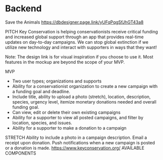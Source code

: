 # Backend
Save the Animals
https://dbdesigner.page.link/yUFqPqgSfJhGT43a8

PITCH
Key Conservation is helping conservationists receive critical funding and increased global support through an app that provides real-time updates on day-to-day campaigns. We can stop global extinction if we utilize new technology and interact with supporters in ways that they want! 

Note: The design link is for visual inspiration if you choose to use it. Most features in the mockup are beyond the scope of your MVP.

MVP
- Two user types; organizations and supports 
- Ability for a conservationist organization to create a new campaign with a funding goal and deadline.
- Include title, ability to upload a photo (stretch), location, description, species, urgency level, itemize monetary donations needed and overall funding goal.
- Can view, edit or delete their own existing campaigns
- Ability for a supporter to view all posted campaigns, and filter by location, species, and issues. 
- Ability for a supporter to make a donation to a campaign

STRETCH
Ability to include a photo in a campaign description.  Email a receipt upon donation. Push notifications when a new campaign is posted or a donation is made. 
https://www.keyconservation.org/
AVAILABLE COMPONENTS
